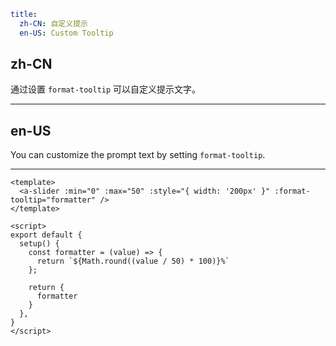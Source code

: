 ```yaml
title:
  zh-CN: 自定义提示
  en-US: Custom Tooltip
```

## zh-CN

通过设置 `format-tooltip` 可以自定义提示文字。

---

## en-US

You can customize the prompt text by setting `format-tooltip`.

---

```vue
<template>
  <a-slider :min="0" :max="50" :style="{ width: '200px' }" :format-tooltip="formatter" />
</template>

<script>
export default {
  setup() {
    const formatter = (value) => {
      return `${Math.round((value / 50) * 100)}%`
    };

    return {
      formatter
    }
  },
}
</script>
```
